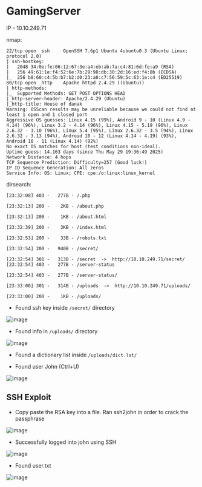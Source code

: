 
# GamingServer

IP - 10.10.249.71


nmap:
```
22/tcp open  ssh     OpenSSH 7.6p1 Ubuntu 4ubuntu0.3 (Ubuntu Linux; protocol 2.0)
| ssh-hostkey:
|   2048 34:0e:fe:06:12:67:3e:a4:eb:ab:7a:c4:81:6d:fe:a9 (RSA)
|   256 49:61:1e:f4:52:6e:7b:29:98:db:30:2d:16:ed:f4:8b (ECDSA)
|_  256 b8:60:c4:5b:b7:b2:d0:23:a0:c7:56:59:5c:63:1e:c4 (ED25519)
80/tcp open  http    Apache httpd 2.4.29 ((Ubuntu))
| http-methods:
|_  Supported Methods: GET POST OPTIONS HEAD
|_http-server-header: Apache/2.4.29 (Ubuntu)
|_http-title: House of danak
Warning: OSScan results may be unreliable because we could not find at least 1 open and 1 closed port
Aggressive OS guesses: Linux 4.15 (99%), Android 9 - 10 (Linux 4.9 - 4.14) (96%), Linux 3.2 - 4.14 (96%), Linux 4.15 - 5.19 (96%), Linux 2.6.32 - 3.10 (96%), Linux 5.4 (95%), Linux 2.6.32 - 3.5 (94%), Linux 2.6.32 - 3.13 (94%), Android 10 - 12 (Linux 4.14 - 4.19) (93%), Android 10 - 11 (Linux 4.14) (92%)
No exact OS matches for host (test conditions non-ideal).
Uptime guess: 14.163 days (since Thu May 29 19:36:49 2025)
Network Distance: 4 hops
TCP Sequence Prediction: Difficulty=257 (Good luck!)
IP ID Sequence Generation: All zeros
Service Info: OS: Linux; CPE: cpe:/o:linux:linux_kernel
```

dirsearch:
```
[23:32:08] 403 -   277B - /.php

[23:32:13] 200 -    2KB - /about.php

[23:32:13] 200 -    1KB - /about.html

[23:32:39] 200 -    3KB - /index.html

[23:32:53] 200 -    33B - /robots.txt

[23:32:54] 200 -   940B - /secret/

[23:32:54] 301 -   313B - /secret  ->  http://10.10.249.71/secret/
[23:32:54] 403 -   277B - /server-status

[23:32:54] 403 -   277B - /server-status/

[23:33:00] 301 -   314B - /uploads  ->  http://10.10.249.71/uploads/

[23:33:00] 200 -    1KB - /uploads/
```


- Found ssh key inside ```/secret/``` directory


![image](https://github.com/user-attachments/assets/2c0085a9-4140-4f8c-90d8-a19a0b999e53)



- Found info in ```/uploads/``` directory


![image](https://github.com/user-attachments/assets/0daeadfa-58f8-4c67-8a85-72d417857501)


- Found a dictionary list inside ```/uploads/dict.lst/```



- Found user John (Ctrl+U) 


![image](https://github.com/user-attachments/assets/d460370a-be82-4444-8c07-63865fafc6c1)


## SSH Exploit


- Copy paste the RSA key into a file. Ran ssh2john in order to crack the passphrase


![image](https://github.com/user-attachments/assets/9394a64c-407f-4117-a554-49a30209055c)


- Successfully logged into john using SSH


![image](https://github.com/user-attachments/assets/06fd0ba6-dd25-43a9-a07f-895b22037789)


- Found user.txt


![image](https://github.com/user-attachments/assets/3267ac39-9cf2-48ea-8eec-950744e339ea)


